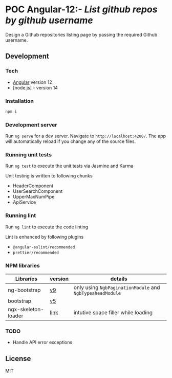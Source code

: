 # POC Angular-12:- _List github repos by github username_

Design a Github repositories listing page by passing the required Github username.

## Development

### Tech

- [Angular](https://angular.io/) version 12
- [node.js] - version 14

### Installation

```sh
npm i
```

### Development server

Run `ng serve` for a dev server. Navigate to `http://localhost:4200/`. The app will automatically reload if you change any of the source files.

### Running unit tests

Run `ng test` to execute the unit tests via Jasmine and Karma

Unit testing is written to following chunks

- HeaderComponent
- UserSearchComponent
- UpperMaxNumPipe
- ApiService

### Running lint

Run `ng lint` to execute the code linting

Lint is enhanced by following plugins

- `@angular-eslint/recommended`
- `prettier/recommended`

### NPM libraries

| Libraries           | version  | details                                                   |
| ------------------- | -------- | --------------------------------------------------------- |
| ng-bootstrap        | [v9]()   | only using `NgbPaginationModule` and `NgbTypeaheadModule` |
| bootstrap           | [v5]()   |
| ngx-skeleton-loader | [link]() | intutive space filler while loading                       |

### TODO

- Handle API error exceptions

## License

MIT

